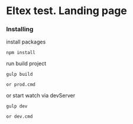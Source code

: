 # Eltex test. Landing page


### Installing

install packages

```
npm install

```
run build project
```
gulp build

or prod.cmd
```

or start watch via devServer

```
gulp dev

or dev.cmd
```
